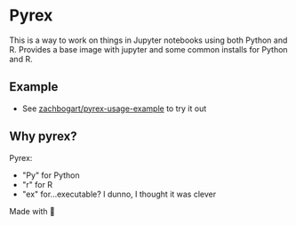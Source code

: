 # Pyrex

This is a way to work on things in Jupyter notebooks using both Python and R. Provides a base image with jupyter and some common installs for Python and R.

## Example
- See [zachbogart/pyrex-usage-example](https://github.com/zachbogart/pyrex-usage-example) to try it out

## Why pyrex?

Pyrex:
- "Py" for Python
- "r" for R
- "ex" for...executable? I dunno, I thought it was clever

Made with 💖